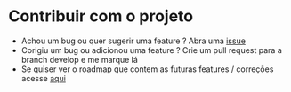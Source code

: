 # Contribuir com o projeto

- Achou um bug ou quer sugerir uma feature ? Abra uma [issue](https://github.com/Kaua3045/kfinances/issues)
- Corigiu um bug ou adicionou uma feature ? Crie um pull request para a branch develop e me marque lá
- Se quiser ver o roadmap que contem as futuras features / correções acesse [aqui](roadmap.md)